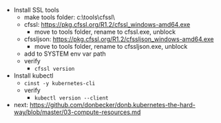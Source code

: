 * Install SSL tools
    * make tools folder: c:\tools\cfssl\
    * cfssl: https://pkg.cfssl.org/R1.2/cfssl_windows-amd64.exe
        * move to tools folder, rename to cfssl.exe, unblock
    * cfssljson: https://pkg.cfssl.org/R1.2/cfssljson_windows-amd64.exe
        * move to tools folder, rename to cfssljson.exe, unblock
    * add to SYSTEM env var path
    * verify
        * `cfssl version`
* Install kubectl
    * `cinst -y kubernetes-cli`
    * verify
        * `kubectl version --client`
* next: https://github.com/donbecker/donb.kubernetes-the-hard-way/blob/master/03-compute-resources.md

